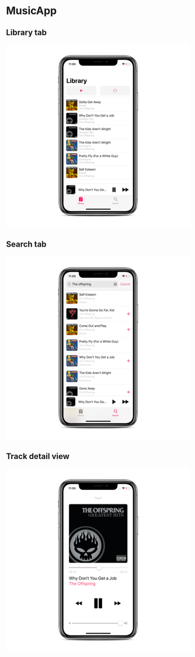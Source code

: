 # MusicApp
## Library tab
![LibraryTab](https://github.com/AlexeyVoronov96/MusicApp/blob/master/Screenshots/LibraryTab.png)
## Search tab
![SearchTab](https://github.com/AlexeyVoronov96/MusicApp/blob/master/Screenshots/SearchTab.png)
## Track detail view
![TrackDetailView](https://github.com/AlexeyVoronov96/MusicApp/blob/master/Screenshots/TrackDetailView.png)

